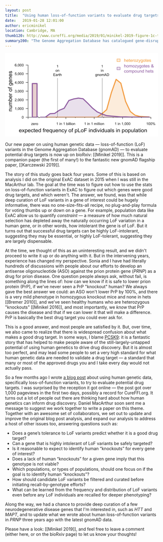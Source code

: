 ```yaml
---
layout: post
title:  "Using human loss-of-function variants to evaluate drug targets"
date:   2019-01-28 12:01:00
author: ericminikel
location: Cambridge, MA
thumb120: http://www.cureffi.org/media/2019/01/minikel-2019-figure-1c-thumbnail.png
summary200: "The Genome Aggregation Database has catalogued gene-disrupting variants in 141,456 humans. How do we use these data to inform drug discovery?"
---
```


![](/media/2019/01/minikel-2019-figure-4a.png)

Our new paper on using human genetic data &mdash; loss-of-function (LoF) variants in the Genome Aggregation Database (gnomAD) &mdash; to evaluate potential drug targets is now up on bioRxiv: [[Minikel 2019]]. This is a companion paper (the first of many!) to the fantastic new gnomAD flagship paper, [[Karczewski 2019]].

The story of this study goes back four years. Some of this is based on analysis I did on the original ExAC dataset in 2015 when I was still in the MacArthur lab. The goal at the time was to figure out how to use the stats on loss-of-function variants in ExAC to figure out which genes were good drug targets, and which weren't. The answer, we found, was that while deep curation of LoF variants in a gene of interest could be hugely informative, there was no one-size-fits-all recipe, no plug-and-play formula for voting thumbs up or down on a gene. For example, population data like ExAC allow us to quantify *constraint* &mdash; a measure of how much natural selection has depleted away the naturally occurring LoF variation in a human gene, or in other words, how intolerant the gene is of LoF. But it turns out that successful drug targets can be highly LoF-intolerant, suggesting they may be essential, or highly LoF-tolerant, suggesting they are largely dispensable.

At the time, we thought of this as an uninteresting result, and we didn't proceed to write it up or do anything with it. But in the intervening years, experience has changed my perspective. Sonia and I have had literally hundreds of discussions with people about our efforts to develop an antisense oligonucleotide (ASO) against the prion protein gene (*PRNP*) as a drug for prion disease. One question people always ask, without fail, is something along the lines of: how can we know if it is safe to lower prion protein (PrP), if we've never seen a PrP "knockout" human? We always gave the best answer we could: an ASO won't lower PrP by 100%, and there is a very mild phenotype in homozygous knockout mice and none in hets [[Bremer 2010]], and we've seen healthy humans who are heterozygous "knockouts" [[Minikel 2016]], and most importantly, we *know* that PrP causes the disease and that if we can lower it that will make a difference. PrP is basically the best drug target you could ever ask for. 

This is a good answer, and most people are satisfied by it. But, over time, we also came to realize that there is widespread confusion about what makes a good drug target. In some ways, I blame [PCSK9](/2014/11/19/primer-on-pcsk9-genetics/): it is a fantastic story that has helped to make people aware of the still-largely-untapped potential of using human genetics to drive drug discovery. But it is almost too perfect, and may lead some people to set a very high standard for what human genetic data are needed to validate a drug target &mdash; a standard that many or most of the approved drugs you and I take every day would not actually pass.

So a few months ago I wrote [a blog post](/2018/09/12/lof-and-drug-safety/) about using human genetic data, specifically loss-of-function variants, to try to evaluate potential drug targets. I was surprised by the reception it got online &mdash; the post got over 1,000 pageviews in the first two days, possibly a record for CureFFI.org. It turns out a lot of people out there are thinking hard about how human genetics can inform drug discovery. Daniel MacArthur soon sent me a message to suggest we work together to write a paper on this theme. Together with an awesome set of collaborators, we set out to update and improve the original blog post analysis, and expand our analysis to address a host of other issues too, answering questions such as: 

+ Does a gene’s tolerance to LoF variants predict whether it is a good drug target?
+ Can a gene that is highly intolerant of LoF variants be safely targeted?
+ Is it reasonable to expect to identify human “knockouts” for every gene of interest?
+ Does a lack of human “knockouts” for a given gene imply that this genotype is not viable?
+ Which populations, or types of populations, should one focus on if the goal is to identify human “knockouts”?
+ How should candidate LoF variants be filtered and curated before initiating recall-by-genotype efforts?
+ What can be learned from the frequency and distribution of LoF variants even before any LoF individuals are recalled for deeper phenotyping?

Along the way, we had a chance to provide deep curation of a few neurodegenerative disease genes that I'm interested in, such as *HTT* and *MAPT*, and to update what we wrote about human loss-of-function variants in *PRNP* three years ago with the latest gnomAD data.

Please have a look: [[Minikel 2019]], and feel free to leave a comment (either here, or on the bioRxiv page) to let us know your thoughts!

